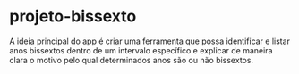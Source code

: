 # projeto-bissexto

A ideia principal do app é criar uma ferramenta que possa identificar e listar anos bissextos dentro de um intervalo específico e explicar de maneira clara o motivo pelo qual determinados anos são ou não bissextos.

